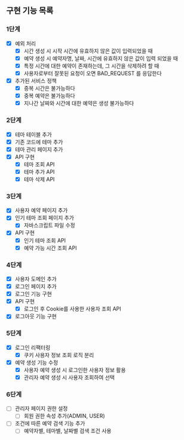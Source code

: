 ## 구현 기능 목록

### 1단계

- [x] 예외 처리
    - [x] 시간 생성 시 시작 시간에 유효하지 않은 값이 입력되었을 때
    - [x] 예약 생성 시 예약자명, 날짜, 시간에 유효하지 않은 값이 입력 되었을 때
    - [x] 특정 시간에 대한 예약이 존재하는데, 그 시간을 삭제하려 할 때
    - [x] 사용자로부터 잘못된 요청이 오면 BAD_REQUEST 를 응답한다
- [x] 추가된 서비스 정책
    - [x] 중복 시간은 불가능하다
    - [x] 중복 예약은 불가능하다
    - [x] 지나간 날짜와 시간에 대한 예약은 생성 불가능하다

### 2단계

- [x] 테마 테이블 추가
- [x] 기존 코드에 테마 추가
- [x] 테마 관리 페이지 추가
- [x] API 구현
    - [x] 테마 조회 API
    - [x] 테마 추가 API
    - [x] 테마 삭제 API

### 3단계

- [x] 사용자 예약 페이지 추가
- [x] 인기 테마 조회 페이지 추가
    - [x] 자바스크립트 파일 수정
- [x] API 구현
    - [x] 인기 테마 조회 API
    - [x] 예약 가능 시간 조회 API

### 4단계

- [x] 사용자 도메인 추가
- [x] 로그인 페이지 추가
- [x] 로그인 기능 구현
- [x] API 구현
    - [x] 로그인 후 Cookie를 사용한 사용자 조회 API
- [x] 로그아웃 기능 구현

### 5단계

- [x] 로그인 리팩터링
    - [x] 쿠키 사용자 정보 조회 로직 분리
- [x] 예약 생성 기능 수정
    - [x] 사용자 예약 생성 시 로그인한 사용자 정보 활용
    - [x] 관리자 예약 생성 시 사용자 조회하여 선택

### 6단계

- [ ] 관리자 페이지 권한 설정
    - [ ] 회원 권한 속성 추가(ADMIN, USER)
- [ ] 조건에 따른 예약 검색 기능 추가
    - [ ] 예약자별, 테마별, 날짜별 검색 조건 사용
